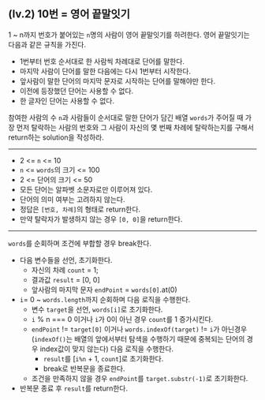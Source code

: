 ## (lv.2) 10번 = 영어 끝말잇기

1 ~ n까지 번호가 붙어있는 `n`명의 사람이 영어 끝말잇기를 하려한다. 영어 끝말잇기는 다음과 같은 규칙을 가진다.

- 1번부터 번호 순서대로 한 사람씩 차례대로 단어를 말한다.
- 마지막 사람이 단어를 말한 다음에는 다시 1번부터 시작한다.
- 앞사람이 말한 단어의 마지막 문자로 시작하는 단어를 말해야만 한다.
- 이전에 등장했던 단어는 사용할 수 없다.
- 한 글자인 단어는 사용할 수 없다.

참여한 사람의 수 `n`과 사람들이 순서대로 말한 단어가 담긴 배열 `words`가 주어질 때 가장 먼저 탈락하는 사람의 번호와 그 사람이 자신의 몇 번째 차례에 탈락하는지를 구해서 return하는 solution을 작성하라.

---

- 2 <= `n` <= 10
- `n` <= `words`의 크기 <= 100
- 2 <= 단어의 크기 <= 50
- 모든 단어는 알파벳 소문자로만 이루어져 있다.
- 단어의 의미 여부는 고려하지 않는다.
- 정답은 `[번호, 차례]`의 형태로 return한다.
- 만약 탈락자가 발생하지 않는 경우 `[0, 0]`을 return한다.

---

`words`를 순회하며 조건에 부합할 경우 break한다.

- 다음 변수들을 선언, 초기화한다.
  - 자신의 차례 `count` = 1;
  - 결과값 `result` = [0, 0]
  - 앞사람의 마지막 문자 `endPoint` = `words[0]`.at(0)
- `i`= 0 ~ `words.length`까지 순회하며 다음 로직을 수행한다.
  - 변수 `target`을 선언, `words[i]`로 초기화한다.
  - `i` % n === 0 이거나 `i`가 0이 아닌 경우 `count`를 1 증가시킨다.
  - `endPoint` != `target[0]` 이거나 `words.indexOf(target)` != `i`가 아닌경우(`indexOf()`는 배열의 앞에서부터 탐색을 수행하기 때문에 중복되는 단어의 경우 index값이 맞지 않는다) 다음 로직을 수행한다.
    - `result`를 [`i%n` + 1, `count`]로 초기화한다.
    - break로 반복문을 종료한다.
  - 조건을 만족하지 않을 경우 `endPoint`를 `target.substr(-1)`로 초기화한다.
- 반복문 종료 후 `result`를 return한다.
